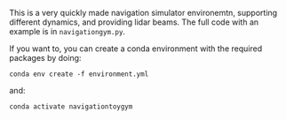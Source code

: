 This is a very quickly made navigation simulator environemtn, supporting different dynamics, and providing lidar beams.
The full code with an example is in ```navigationgym.py```.

If you want to, you can create a conda environment with the required packages by doing:

```conda env create -f environment.yml```

and:

```conda activate navigationtoygym```